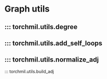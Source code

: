 # Graph utils

::: torchmil.utils.degree
----------------
::: torchmil.utils.add_self_loops
----------------
::: torchmil.utils.normalize_adj
----------------
::: torchmil.utils.build_adj